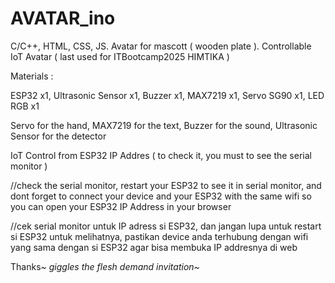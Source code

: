 # AVATAR_ino
C/C++, HTML, CSS, JS. Avatar for mascott ( wooden plate ). Controllable IoT Avatar ( last used for ITBootcamp2025 HIMTIKA )


Materials :

ESP32 x1,
Ultrasonic Sensor x1,
Buzzer x1,
MAX7219 x1,
Servo SG90 x1,
LED RGB x1


Servo for the hand, MAX7219 for the text, Buzzer for the sound, Ultrasonic Sensor for the detector

IoT Control from ESP32 IP Addres ( to check it, you must to see the serial monitor )

//check the serial monitor, restart your ESP32 to see it in serial monitor, and dont forget to connect your device and your ESP32 with the same wifi so you can open your ESP32 IP Address in your browser


//cek serial monitor untuk IP adress si ESP32, dan jangan lupa untuk restart si ESP32 untuk melihatnya, pastikan device anda terhubung dengan wifi yang sama dengan si ESP32 agar bisa membuka IP addresnya di web

Thanks~ *giggles* *the flesh demand invitation~*
